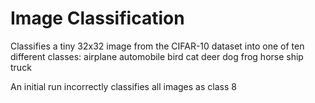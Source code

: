 # Image Classification

Classifies a tiny 32x32 image from the CIFAR-10 dataset into one of ten different classes:
airplane
automobile
bird
cat
deer
dog
frog
horse
ship
truck

An initial run incorrectly classifies all images as class 8
